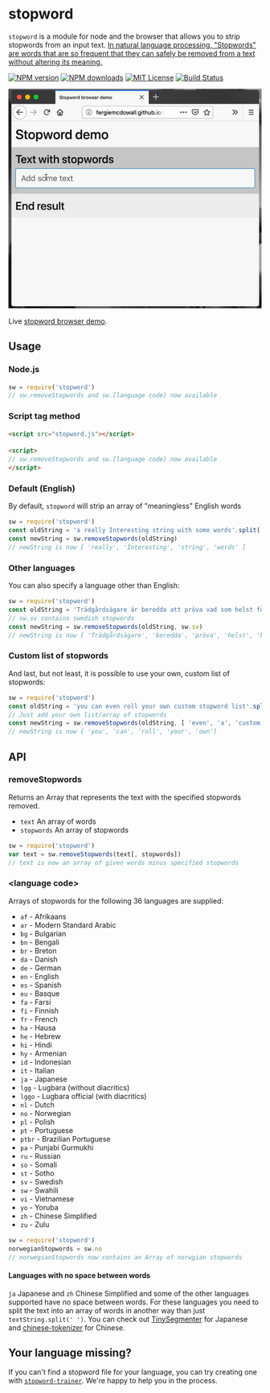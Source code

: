 # stopword
`stopword` is a module for node and the browser that allows you to strip stopwords from an
input text. [In natural language processing, "Stopwords" are words
that are so frequent that they can safely be removed from a text
without altering its
meaning.](https://en.wikipedia.org/wiki/Stop_words)

[![NPM version][npm-version-image]][npm-url]
[![NPM downloads][npm-downloads-image]][npm-url]
[![MIT License][license-image]][license-url]
[![Build Status][travis-image]][travis-url]

![wonderful day stopword module](./demo/stopword-demo.gif)

Live [stopword browser demo](http://fergiemcdowall.github.io/stopword/demo/).

## Usage

### Node.js
```javascript
sw = require('stopword')
// sw.removeStopwords and sw.[language code] now available
```

### Script tag method
```html
<script src="stopword.js"></script>

<script>
// sw.removeStopwords and sw.[language code] now available
</script>
```


### Default (English)
By default, `stopword` will strip an array of "meaningless" English words

```javascript
sw = require('stopword')
const oldString = 'a really Interesting string with some words'.split(' ')
const newString = sw.removeStopwords(oldString)
// newString is now [ 'really', 'Interesting', 'string', 'words' ]

```

### Other languages
You can also specify a language other than English:
```javascript
sw = require('stopword')
const oldString = 'Trädgårdsägare är beredda att pröva vad som helst för att bli av med de hatade mördarsniglarna åäö'.split(' ')
// sw.sv contains swedish stopwords
const newString = sw.removeStopwords(oldString, sw.sv)
// newString is now [ 'Trädgårdsägare', 'beredda', 'pröva', 'helst', 'hatade', 'mördarsniglarna', 'åäö' ]
```

### Custom list of stopwords
And last, but not least, it is possible to use your own, custom list of stopwords:
```javascript
sw = require('stopword')
const oldString = 'you can even roll your own custom stopword list'.split(' ')
// Just add your own list/array of stopwords
const newString = sw.removeStopwords(oldString, [ 'even', 'a', 'custom', 'stopword', 'list', 'is', 'possible']
// newString is now [ 'you', 'can', 'roll', 'your', 'own']
```

## API

### removeStopwords

Returns an Array that represents the text with the specified stopwords removed.

* `text` An array of words
* `stopwords` An array of stopwords

```javascript
sw = require('stopword')
var text = sw.removeStopwords(text[, stopwords])
// text is now an array of given words minus specified stopwords
```

### &lt;language code&gt;

Arrays of stopwords for the following 36 languages are supplied: 

* `af` - Afrikaans
* `ar` - Modern Standard Arabic
* `bg` - Bulgarian
* `bn` - Bengali
* `br` - Breton
* `da` - Danish
* `de` - German
* `en` - English
* `es` - Spanish
* `eu` - Basque
* `fa` - Farsi
* `fi` - Finnish
* `fr` - French
* `ha` - Hausa
* `he` - Hebrew
* `hi` - Hindi
* `hy` - Armenian
* `id` - Indonesian
* `it` - Italian
* `ja` - Japanese
* `lgg` - Lugbara (without diacritics)
* `lggo` - Lugbara official (with diacritics)
* `nl` - Dutch
* `no` - Norwegian
* `pl` - Polish
* `pt` - Portuguese
* `ptbr` - Brazilian Portuguese
* `pa` - Punjabi Gurmukhi
* `ru` - Russian
* `so` - Somali
* `st` - Sotho
* `sv` - Swedish
* `sw` - Swahili
* `vi` - Vietnamese
* `yo` - Yoruba
* `zh` - Chinese Simplified
* `zu` - Zulu

```javascript
sw = require('stopword')
norwegianStopwords = sw.no
// norwegianStopwords now contains an Array of norwgian stopwords
```

#### Languages with no space between words
`ja` Japanese and `zh` Chinese Simplified and some of the other languages supported have no space between words. For these languages you need to split the text into an array of words in another way than just `textString.split(' ')`. You can check out [TinySegmenter](http://chasen.org/%7Etaku/software/TinySegmenter/) for Japanese and [chinese-tokenizer](https://github.com/yishn/chinese-tokenizer) for Chinese.

## Your language missing?
If you can't find a stopword file for your language, you can try creating one with [`stopword-trainer`](https://github.com/eklem/stopword-trainer). We're happy to help you in the process.


[license-image]: http://img.shields.io/badge/license-MIT-blue.svg?style=flat
[license-url]: LICENSE
[npm-url]: https://npmjs.org/package/stopword
[npm-version-image]: http://img.shields.io/npm/v/stopword.svg?style=flat
[npm-downloads-image]: http://img.shields.io/npm/dm/stopword.svg?style=flat
[travis-url]: http://travis-ci.org/fergiemcdowall/stopword
[travis-image]: http://img.shields.io/travis/fergiemcdowall/stopword.svg?style=flat

